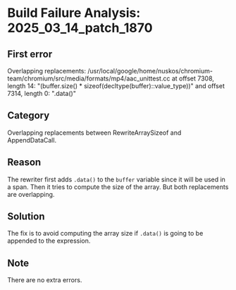 # Build Failure Analysis: 2025_03_14_patch_1870

## First error

Overlapping replacements: /usr/local/google/home/nuskos/chromium-team/chromium/src/media/formats/mp4/aac_unittest.cc at offset 7308, length 14: "(buffer.size() * sizeof(decltype(buffer)::value_type))" and offset 7314, length 0: ".data()"

## Category
Overlapping replacements between RewriteArraySizeof and AppendDataCall.

## Reason
The rewriter first adds `.data()` to the `buffer` variable since it will be used in a span. Then it tries to compute the size of the array. But both replacements are overlapping.

## Solution
The fix is to avoid computing the array size if `.data()` is going to be appended to the expression.

## Note
There are no extra errors.
